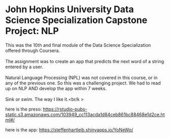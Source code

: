 # John Hopkins University Data Science Specialization Capstone Project: NLP

This was the 10th and final module of the Data Science Specialization offered through Coursera.<br/>
<br/>
The assignment was to create an app that predicts the next word of a string entered by a user.<br/>
<br/>
Natural Language Processing (NPL) was not covered in this course, or in any of the previous one. So this was a challenging project. We had to read up on NLP AND develop the app within 7 weeks. <br/>
<br/>
Sink or swim. The way I like it.<br/k >
<br/>

here is the preso: https://rstudio-pubs-static.s3.amazonaws.com/103949_cc113acda1d84ceb861bc88468e1d2ce.html#/

here is the app: https://steffenhartleib.shinyapps.io/YoNeWo/

 
